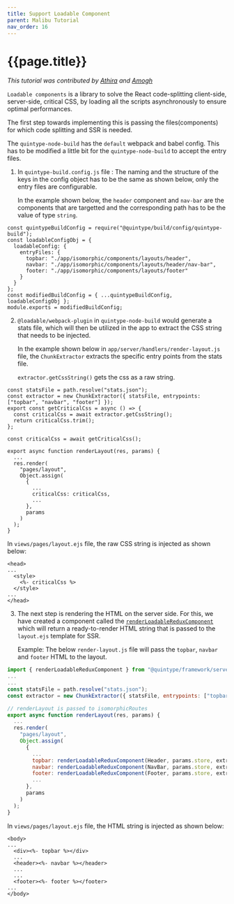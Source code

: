 ```yaml
---
title: Support Loadable Component
parent: Malibu Tutorial
nav_order: 16
---
```

# {{page.title}}

*This tutorial was contributed by [Athira](https://twitter.com/AthiraMRaju) and [Amogh](https://github.com/ags1773)*

`Loadable components` is a library to solve the React code-splitting client-side, server-side, critical CSS, by loading all the scripts asynchronously to ensure optimal performances.

The first step towards implementing this is passing the files(components) for which code splitting and SSR is needed.

The `quintype-node-build` has the `default` webpack and babel config. This has to be modified a little bit for the `quintype-node-build` to accept the entry files.

1. In `quintype-build.config.js` file :
   The naming and the structure of the keys in the config object has to be the same as shown below, only the entry files are configurable.

   In the example shown below, the `header` component and `nav-bar` are the components that are targetted and the corresponding path has to be the value of type `string`.

```
const quintypeBuildConfig = require("@quintype/build/config/quintype-build");
const loadableConfigObj = {
  loadableConfig: {
    entryFiles: {
      topbar: "./app/isomorphic/components/layouts/header",
      navbar: "./app/isomorphic/components/layouts/header/nav-bar",
      footer: "./app/isomorphic/components/layouts/footer"
    }
  }
};
const modifiedBuildConfig = { ...quintypeBuildConfig, loadableConfigObj };
module.exports = modifiedBuildConfig;
```

2. `@loadable/webpack-plugin` in `quintype-node-build` would        generate a stats file, which will then be utilized in the app to extract the CSS string that needs to be injected.

    In the example shown below in `app/server/handlers/render-layout.js` file, the `ChunkExtractor` extracts the specific entry points from the stats file.

    `extractor.getCssString()` gets the css as a raw string.

```
const statsFile = path.resolve("stats.json");
const extractor = new ChunkExtractor({ statsFile, entrypoints: ["topbar", "navbar", "footer"] });
export const getCriticalCss = async () => {
  const criticalCss = await extractor.getCssString();
  return criticalCss.trim();
};

const criticalCss = await getCriticalCss();

export async function renderLayout(res, params) {
  ...
  res.render(
    "pages/layout",
    Object.assign(
      {
        ...
        criticalCss: criticalCss,
        ...
      },
      params
    )
  );
}
```

In `views/pages/layout.ejs` file, the raw CSS string is injected as shown below:

```
<head>
...
  <style>
    <%- criticalCss %>
  </style>
...
</head>
```

3. The next step is rendering the HTML on the server side. For this, we have created a component called the [`renderLoadableReduxComponent`](https://developers.quintype.com/quintype-node-framework/module-render-loadable-redux-component.html) which will return a ready-to-render HTML string that is passed to the `layout.ejs` template for SSR.

    Example: The below `render-layout.js` file will pass the `topbar`, `navbar` and `footer` HTML to the layout.

```js
import { renderLoadableReduxComponent } from "@quintype/framework/server/render";
...
...
const statsFile = path.resolve("stats.json");
const extractor = new ChunkExtractor({ statsFile, entrypoints: ["topbar", "navbar", "footer"] });

// renderLayout is passed to isomorphicRoutes
export async function renderLayout(res, params) {
  ...
  res.render(
    "pages/layout",
    Object.assign(
      {
        ...
        topbar: renderLoadableReduxComponent(Header, params.store, extractor),
        navbar: renderLoadableReduxComponent(NavBar, params.store, extractor),
        footer: renderLoadableReduxComponent(Footer, params.store, extractor),
        ...
      },
      params
    )
  );
}

```

In `views/pages/layout.ejs` file, the HTML string is injected as shown below:

```
<body>
...
  <div><%- topbar %></div>
  ...
  <header><%- navbar %></header>
  ...
  ...
  <footer><%- footer %></footer>
...
</body>
```

